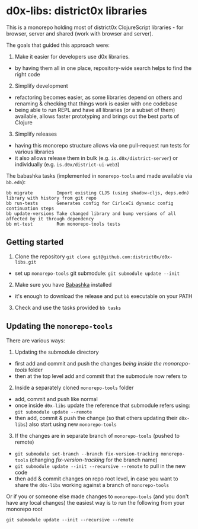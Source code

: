 # d0x-libs: district0x libraries

This is a monorepo holding most of district0x ClojureScript libraries - for browser, server and shared (work with browser and server).

The goals that guided this approach were:
1. Make it easier for developers use d0x libraries.
  - by having them all in one place, repository-wide search helps to find the right code
2. Simplify development
  - refactoring becomes easier, as some libraries depend on others and renaming & checking that things work is easier with one codebase
  - being able to run REPL and have all libraries (or a subset of them) available, allows faster prototyping and brings out the best parts of Clojure
3. Simplify releases
  - having this monorepo structure allows via one pull-request run tests for various libraries
  - it also allows release them in bulk (e.g. `is.d0x/district-server`) or individually (e.g. `is.d0x/district-ui-web3`)

The babashka tasks (implemented in `monorepo-tools` and made available via `bb.edn`):
```
bb migrate         Import existing CLJS (using shadow-cljs, deps.edn) library with history from git repo
bb run-tests       Generates config for CirlceCi dynamic config continuation steps
bb update-versions Take changed library and bump versions of all affected by it through dependency
bb mt-test         Run monorepo-tools tests
```

## Getting started

1. Clone the repository `git clone git@github.com:district0x/d0x-libs.git`
  - set up `monorepo-tools` git submodule: `git submodule update --init`
2. Make sure you have [Babashka](https://github.com/babashka/babashka#installation) installed
  - it's enough to download the release and put `bb` executable on your PATH
3. Check and use the tasks provided `bb tasks`

## Updating the `monorepo-tools`

There are various ways:
1. Updating the submodule directory
  - first add and commit and push the changes *being inside the monorepo-tools* folder
  - then at the top level add and commit that the submodule now refers to
2. Inside a separately cloned `monorepo-tools` folder
  - add, commit and push like normal
  - once inside `d0x-libs` update the reference that submodule refers using: `git submodule update --remote`
  - then add, commit & push the change (so that others updating their `d0x-libs`) also start using new `monorepo-tools`
3. If the changes are in separate branch of `monorepo-tools` (pushed to remote)
  - `git submodule set-branch --branch fix-version-tracking monorepo-tools` (changing _fix-version-tracking_ for the branch name)
  - `git submodule update --init --recursive --remote` to pull in the new code
  - then add & commit changes on repo root level, in case you want to share the `d0x-libs` working against a branch of `monorepo-tools`

Or if you or someone else made changes to `monorepo-tools` (and you don't have any local changes) the easiest way is to run the following from your monorepo root
```
git submodule update --init --recursive --remote
```
